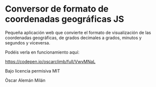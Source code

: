 # Conversor de formato de coordenadas geográficas JS

Pequeña aplicación web que convierte el formato de visualización de las coordenadas geográficas, de grados decimales a grados, minutos y segundos y viceversa. 

Podéis verla en funcionamiento aquí:

https://codepen.io/oscarclimb/full/VwvMNaL 

Bajo licencia permisiva MIT

Òscar Alemán Milán
